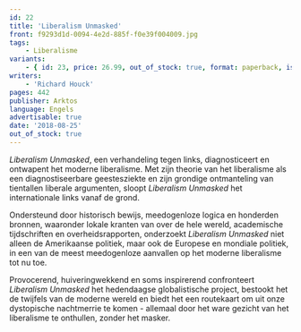 ```yaml
---
id: 22
title: 'Liberalism Unmasked'
front: f9293d1d-0094-4e2d-885f-f0e39f004009.jpg
tags:
    - Liberalisme
variants:
    - { id: 23, price: 26.99, out_of_stock: true, format: paperback, isbn: 978-1-912079-31-5 }
writers:
    - 'Richard Houck'
pages: 442
publisher: Arktos
language: Engels
advertisable: true
date: '2018-08-25'
out_of_stock: true
---
```


*Liberalism Unmasked*, een verhandeling tegen links, diagnosticeert en ontwapent het moderne liberalisme. Met zijn theorie van het liberalisme als een diagnostiseerbare geestesziekte en zijn grondige ontmanteling van tientallen liberale argumenten, sloopt *Liberalism Unmasked* het internationale links vanaf de grond.

Ondersteund door historisch bewijs, meedogenloze logica en honderden bronnen, waaronder lokale kranten van over de hele wereld, academische tijdschriften en overheidsrapporten, onderzoekt *Liberalism Unmasked* niet alleen de Amerikaanse politiek, maar ook de Europese en mondiale politiek, in een van de meest meedogenloze aanvallen op het moderne liberalisme tot nu toe.

Provocerend, huiveringwekkend en soms inspirerend confronteert *Liberalism Unmasked* het hedendaagse globalistische project, bestookt het de twijfels van de moderne wereld en biedt het een routekaart om uit onze dystopische nachtmerrie te komen - allemaal door het ware gezicht van het liberalisme te onthullen, zonder het masker.
